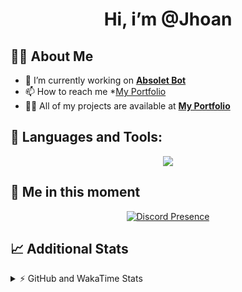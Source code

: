 <h1 align="center">Hi, i’m @Jhoan</h1>

## 🙋‍♂️ About Me

- 🔭 I’m currently working on **[Absolet Bot](https://strider.cloud)**
- 📫 How to reach me *[My Portfolio](https://jhoan.me/contact)
- 👨‍💻 All of my projects are available at **[My Portfolio](https://jhoan.me)**

## 🚀 Languages and Tools:
<p align="center">
  <a href="https://skillicons.dev">
    <img src="https://skillicons.dev/icons?i=js,ts,html,css,bootstrap,nodejs,express,vscode,neovim,vim,atom,cloudflare,git,github,discord,bots,linux,mongodb,nginx,redis,wordpress,heroku&perline=11" />
  </a>
</p>
  
## 👤 Me in this moment
<p align="center">
    <a href="https://discord.com/users/612460795124776960" target="_blank" rel="nofollow">
        <img src="https://lanyard-profile-readme.vercel.app/api/612460795124776960?idleMessage=Probably%20coding%20Absolet..." alt="Discord Presence" align="center">
    </a>
</p>

## 📈 Additional Stats
<details>
    <summary>⚡ GitHub and WakaTime Stats</summary>
    <br/>

<!--START_SECTION:waka-->
![Code Time](http://img.shields.io/badge/Code%20Time-637%20hrs%205%20mins-blue)

**🐱 My GitHub Data** 

> 📦 185.7 kB Used in GitHub's Storage 
 > 
> 🏆 251 Contributions in the Year 2023
 > 
> 💼 Opted to Hire
 > 
> 📜 4 Public Repositories 
 > 
> 🔑 43 Private Repositories 
 > 
**I'm an Early 🐤** 

```text
🌞 Morning                227 commits         ██░░░░░░░░░░░░░░░░░░░░░░░   07.86 % 
🌆 Daytime                1405 commits        ████████████░░░░░░░░░░░░░   48.67 % 
🌃 Evening                1131 commits        ██████████░░░░░░░░░░░░░░░   39.18 % 
🌙 Night                  124 commits         █░░░░░░░░░░░░░░░░░░░░░░░░   04.30 % 
```
📅 **I'm Most Productive on Saturday** 

```text
Monday                   414 commits         ████░░░░░░░░░░░░░░░░░░░░░   14.34 % 
Tuesday                  465 commits         ████░░░░░░░░░░░░░░░░░░░░░   16.11 % 
Wednesday                402 commits         ███░░░░░░░░░░░░░░░░░░░░░░   13.92 % 
Thursday                 310 commits         ███░░░░░░░░░░░░░░░░░░░░░░   10.74 % 
Friday                   389 commits         ███░░░░░░░░░░░░░░░░░░░░░░   13.47 % 
Saturday                 543 commits         █████░░░░░░░░░░░░░░░░░░░░   18.81 % 
Sunday                   364 commits         ███░░░░░░░░░░░░░░░░░░░░░░   12.61 % 
```


📊 **This Week I Spent My Time On** 

```text
🕑︎ Time Zone: America/Bogota

💬 Programming Languages: 
No Activity Tracked This Week

🔥 Editors: 
No Activity Tracked This Week

🐱‍💻 Projects: 
No Activity Tracked This Week

💻 Operating System: 
No Activity Tracked This Week
```

**I Mostly Code in JavaScript** 

```text
JavaScript               17 repos            █████████████░░░░░░░░░░░░   53.12 % 
TypeScript               8 repos             ██████░░░░░░░░░░░░░░░░░░░   25.00 % 
Java                     3 repos             ██░░░░░░░░░░░░░░░░░░░░░░░   09.38 % 
EJS                      1 repo              █░░░░░░░░░░░░░░░░░░░░░░░░   03.12 % 
SCSS                     1 repo              █░░░░░░░░░░░░░░░░░░░░░░░░   03.12 % 
```




 Last Updated on 18/05/2023 18:35:22 UTC
<!--END_SECTION:waka-->
</details>
